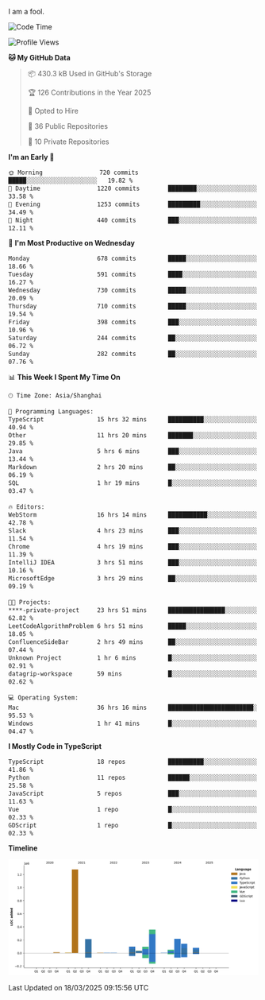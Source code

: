 I am a fool.

<!--START_SECTION:waka-->
![Code Time](http://img.shields.io/badge/Code%20Time-2%2C741%20hrs%2058%20mins-blue)

![Profile Views](http://img.shields.io/badge/Profile%20Views-7-blue)

**🐱 My GitHub Data** 

> 📦 430.3 kB Used in GitHub's Storage 
 > 
> 🏆 126 Contributions in the Year 2025
 > 
> 💼 Opted to Hire
 > 
> 📜 36 Public Repositories 
 > 
> 🔑 10 Private Repositories 
 > 
**I'm an Early 🐤** 

```text
🌞 Morning                720 commits         █████░░░░░░░░░░░░░░░░░░░░   19.82 % 
🌆 Daytime                1220 commits        ████████░░░░░░░░░░░░░░░░░   33.58 % 
🌃 Evening                1253 commits        █████████░░░░░░░░░░░░░░░░   34.49 % 
🌙 Night                  440 commits         ███░░░░░░░░░░░░░░░░░░░░░░   12.11 % 
```
📅 **I'm Most Productive on Wednesday** 

```text
Monday                   678 commits         █████░░░░░░░░░░░░░░░░░░░░   18.66 % 
Tuesday                  591 commits         ████░░░░░░░░░░░░░░░░░░░░░   16.27 % 
Wednesday                730 commits         █████░░░░░░░░░░░░░░░░░░░░   20.09 % 
Thursday                 710 commits         █████░░░░░░░░░░░░░░░░░░░░   19.54 % 
Friday                   398 commits         ███░░░░░░░░░░░░░░░░░░░░░░   10.96 % 
Saturday                 244 commits         ██░░░░░░░░░░░░░░░░░░░░░░░   06.72 % 
Sunday                   282 commits         ██░░░░░░░░░░░░░░░░░░░░░░░   07.76 % 
```


📊 **This Week I Spent My Time On** 

```text
🕑︎ Time Zone: Asia/Shanghai

💬 Programming Languages: 
TypeScript               15 hrs 32 mins      ██████████░░░░░░░░░░░░░░░   40.94 % 
Other                    11 hrs 20 mins      ███████░░░░░░░░░░░░░░░░░░   29.85 % 
Java                     5 hrs 6 mins        ███░░░░░░░░░░░░░░░░░░░░░░   13.44 % 
Markdown                 2 hrs 20 mins       ██░░░░░░░░░░░░░░░░░░░░░░░   06.19 % 
SQL                      1 hr 19 mins        █░░░░░░░░░░░░░░░░░░░░░░░░   03.47 % 

🔥 Editors: 
WebStorm                 16 hrs 14 mins      ███████████░░░░░░░░░░░░░░   42.78 % 
Slack                    4 hrs 23 mins       ███░░░░░░░░░░░░░░░░░░░░░░   11.54 % 
Chrome                   4 hrs 19 mins       ███░░░░░░░░░░░░░░░░░░░░░░   11.39 % 
IntelliJ IDEA            3 hrs 51 mins       ███░░░░░░░░░░░░░░░░░░░░░░   10.16 % 
MicrosoftEdge            3 hrs 29 mins       ██░░░░░░░░░░░░░░░░░░░░░░░   09.19 % 

🐱‍💻 Projects: 
****-private-project     23 hrs 51 mins      ████████████████░░░░░░░░░   62.82 % 
LeetCodeAlgorithmProblem 6 hrs 51 mins       █████░░░░░░░░░░░░░░░░░░░░   18.05 % 
ConfluenceSideBar        2 hrs 49 mins       ██░░░░░░░░░░░░░░░░░░░░░░░   07.44 % 
Unknown Project          1 hr 6 mins         █░░░░░░░░░░░░░░░░░░░░░░░░   02.91 % 
datagrip-workspace       59 mins             █░░░░░░░░░░░░░░░░░░░░░░░░   02.62 % 

💻 Operating System: 
Mac                      36 hrs 16 mins      ████████████████████████░   95.53 % 
Windows                  1 hr 41 mins        █░░░░░░░░░░░░░░░░░░░░░░░░   04.47 % 
```

**I Mostly Code in TypeScript** 

```text
TypeScript               18 repos            ██████████░░░░░░░░░░░░░░░   41.86 % 
Python                   11 repos            ██████░░░░░░░░░░░░░░░░░░░   25.58 % 
JavaScript               5 repos             ███░░░░░░░░░░░░░░░░░░░░░░   11.63 % 
Vue                      1 repo              █░░░░░░░░░░░░░░░░░░░░░░░░   02.33 % 
GDScript                 1 repo              █░░░░░░░░░░░░░░░░░░░░░░░░   02.33 % 
```



**Timeline**

![Lines of Code chart](https://raw.githubusercontent.com/VeejaLiu/VeejaLiu/master/assets/bar_graph.png)


 Last Updated on 18/03/2025 09:15:56 UTC
<!--END_SECTION:waka-->
